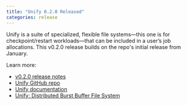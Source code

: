 ```yaml
---
title: "Unify 0.2.0 Released"
categories: release
---
```


Unify is a suite of specialized, flexible file systems&mdash;this one is for checkpoint/restart workloads&mdash;that can be included in a user’s job allocations. This v0.2.0 release builds on the repo's initial release from January.

Learn more:
- [v0.2.0 release notes](https://github.com/LLNL/UnifyFS/releases/tag/v0.2.0)
- [Unify GitHub repo](https://github.com/LLNL/UnifyFS)
- [Unify documentation](https://unifyfs.readthedocs.io/en/latest/)
- [Unify: Distributed Burst Buffer File System](https://computing.llnl.gov/projects/unify)
